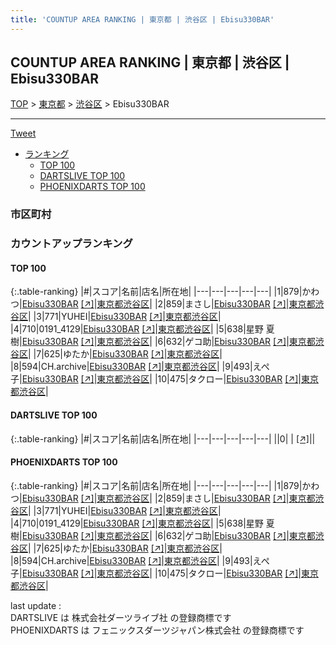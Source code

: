 ```yaml
---
title: 'COUNTUP AREA RANKING | 東京都 | 渋谷区 | Ebisu330BAR'
---
```

## COUNTUP AREA RANKING | 東京都 | 渋谷区 | Ebisu330BAR

[TOP](/darts/rank/) > [東京都](/darts/rank/東京都/) > [渋谷区](/darts/rank/東京都/渋谷区/) > Ebisu330BAR

___

<a href="https://twitter.com/share?ref_src=twsrc%5Etfw" data-text="COUNTUP AREA RANKING | 東京都渋谷区Ebisu330BAR" class="twitter-share-button" data-hashtags="DARTSLIVE,PHOENIXDARTS,darts,ダーツ" data-show-count="false">Tweet</a>

* [ランキング](#カウントアップランキング)
    * [TOP 100](#top-100)
    * [DARTSLIVE TOP 100](#dartslive-top-100)
    * [PHOENIXDARTS TOP 100](#phoenixdarts-top-100)

### 市区町村

<ul>

</ul>

### カウントアップランキング

#### TOP 100



{:.table-ranking}
|#|スコア|名前|店名|所在地|
|---|---|---|---|---|
|1|879|<span class="rank-name-pd">かわつ</span>|<a href="/darts/rank/shops/85826.html">Ebisu330BAR</a> <a href="https://vs.phoenixdarts.com/jp/shop/shopDetailInfo/s_85826?s_seq=85826">[↗]</a>|<a href="/darts/rank/東京都/渋谷区">東京都渋谷区</a>|
|2|859|<span class="rank-name-pd">まさし</span>|<a href="/darts/rank/shops/85826.html">Ebisu330BAR</a> <a href="https://vs.phoenixdarts.com/jp/shop/shopDetailInfo/s_85826?s_seq=85826">[↗]</a>|<a href="/darts/rank/東京都/渋谷区">東京都渋谷区</a>|
|3|771|<span class="rank-name-pd">YUHEI</span>|<a href="/darts/rank/shops/85826.html">Ebisu330BAR</a> <a href="https://vs.phoenixdarts.com/jp/shop/shopDetailInfo/s_85826?s_seq=85826">[↗]</a>|<a href="/darts/rank/東京都/渋谷区">東京都渋谷区</a>|
|4|710|<span class="rank-name-pd">0191_4129</span>|<a href="/darts/rank/shops/85826.html">Ebisu330BAR</a> <a href="https://vs.phoenixdarts.com/jp/shop/shopDetailInfo/s_85826?s_seq=85826">[↗]</a>|<a href="/darts/rank/東京都/渋谷区">東京都渋谷区</a>|
|5|638|<span class="rank-name-pd"><span class="pro-icon-pd"></span>星野 夏樹</span>|<a href="/darts/rank/shops/85826.html">Ebisu330BAR</a> <a href="https://vs.phoenixdarts.com/jp/shop/shopDetailInfo/s_85826?s_seq=85826">[↗]</a>|<a href="/darts/rank/東京都/渋谷区">東京都渋谷区</a>|
|6|632|<span class="rank-name-pd">ゲコ助</span>|<a href="/darts/rank/shops/85826.html">Ebisu330BAR</a> <a href="https://vs.phoenixdarts.com/jp/shop/shopDetailInfo/s_85826?s_seq=85826">[↗]</a>|<a href="/darts/rank/東京都/渋谷区">東京都渋谷区</a>|
|7|625|<span class="rank-name-pd">ゆたか</span>|<a href="/darts/rank/shops/85826.html">Ebisu330BAR</a> <a href="https://vs.phoenixdarts.com/jp/shop/shopDetailInfo/s_85826?s_seq=85826">[↗]</a>|<a href="/darts/rank/東京都/渋谷区">東京都渋谷区</a>|
|8|594|<span class="rank-name-pd">CH.archive</span>|<a href="/darts/rank/shops/85826.html">Ebisu330BAR</a> <a href="https://vs.phoenixdarts.com/jp/shop/shopDetailInfo/s_85826?s_seq=85826">[↗]</a>|<a href="/darts/rank/東京都/渋谷区">東京都渋谷区</a>|
|9|493|<span class="rank-name-pd">えぺ子</span>|<a href="/darts/rank/shops/85826.html">Ebisu330BAR</a> <a href="https://vs.phoenixdarts.com/jp/shop/shopDetailInfo/s_85826?s_seq=85826">[↗]</a>|<a href="/darts/rank/東京都/渋谷区">東京都渋谷区</a>|
|10|475|<span class="rank-name-pd">タクロー</span>|<a href="/darts/rank/shops/85826.html">Ebisu330BAR</a> <a href="https://vs.phoenixdarts.com/jp/shop/shopDetailInfo/s_85826?s_seq=85826">[↗]</a>|<a href="/darts/rank/東京都/渋谷区">東京都渋谷区</a>|


#### DARTSLIVE TOP 100



{:.table-ranking}
|#|スコア|名前|店名|所在地|
|---|---|---|---|---|
||0|<span class="rank-name-dl"> </span>|<a href="/darts/rank/shops/.html"></a> <a href="">[↗]</a>|<a href="/darts/rank//"></a>|


#### PHOENIXDARTS TOP 100



{:.table-ranking}
|#|スコア|名前|店名|所在地|
|---|---|---|---|---|
|1|879|<span class="rank-name-pd">かわつ</span>|<a href="/darts/rank/shops/85826.html">Ebisu330BAR</a> <a href="https://vs.phoenixdarts.com/jp/shop/shopDetailInfo/s_85826?s_seq=85826">[↗]</a>|<a href="/darts/rank/東京都/渋谷区">東京都渋谷区</a>|
|2|859|<span class="rank-name-pd">まさし</span>|<a href="/darts/rank/shops/85826.html">Ebisu330BAR</a> <a href="https://vs.phoenixdarts.com/jp/shop/shopDetailInfo/s_85826?s_seq=85826">[↗]</a>|<a href="/darts/rank/東京都/渋谷区">東京都渋谷区</a>|
|3|771|<span class="rank-name-pd">YUHEI</span>|<a href="/darts/rank/shops/85826.html">Ebisu330BAR</a> <a href="https://vs.phoenixdarts.com/jp/shop/shopDetailInfo/s_85826?s_seq=85826">[↗]</a>|<a href="/darts/rank/東京都/渋谷区">東京都渋谷区</a>|
|4|710|<span class="rank-name-pd">0191_4129</span>|<a href="/darts/rank/shops/85826.html">Ebisu330BAR</a> <a href="https://vs.phoenixdarts.com/jp/shop/shopDetailInfo/s_85826?s_seq=85826">[↗]</a>|<a href="/darts/rank/東京都/渋谷区">東京都渋谷区</a>|
|5|638|<span class="rank-name-pd"><span class="pro-icon-pd"></span>星野 夏樹</span>|<a href="/darts/rank/shops/85826.html">Ebisu330BAR</a> <a href="https://vs.phoenixdarts.com/jp/shop/shopDetailInfo/s_85826?s_seq=85826">[↗]</a>|<a href="/darts/rank/東京都/渋谷区">東京都渋谷区</a>|
|6|632|<span class="rank-name-pd">ゲコ助</span>|<a href="/darts/rank/shops/85826.html">Ebisu330BAR</a> <a href="https://vs.phoenixdarts.com/jp/shop/shopDetailInfo/s_85826?s_seq=85826">[↗]</a>|<a href="/darts/rank/東京都/渋谷区">東京都渋谷区</a>|
|7|625|<span class="rank-name-pd">ゆたか</span>|<a href="/darts/rank/shops/85826.html">Ebisu330BAR</a> <a href="https://vs.phoenixdarts.com/jp/shop/shopDetailInfo/s_85826?s_seq=85826">[↗]</a>|<a href="/darts/rank/東京都/渋谷区">東京都渋谷区</a>|
|8|594|<span class="rank-name-pd">CH.archive</span>|<a href="/darts/rank/shops/85826.html">Ebisu330BAR</a> <a href="https://vs.phoenixdarts.com/jp/shop/shopDetailInfo/s_85826?s_seq=85826">[↗]</a>|<a href="/darts/rank/東京都/渋谷区">東京都渋谷区</a>|
|9|493|<span class="rank-name-pd">えぺ子</span>|<a href="/darts/rank/shops/85826.html">Ebisu330BAR</a> <a href="https://vs.phoenixdarts.com/jp/shop/shopDetailInfo/s_85826?s_seq=85826">[↗]</a>|<a href="/darts/rank/東京都/渋谷区">東京都渋谷区</a>|
|10|475|<span class="rank-name-pd">タクロー</span>|<a href="/darts/rank/shops/85826.html">Ebisu330BAR</a> <a href="https://vs.phoenixdarts.com/jp/shop/shopDetailInfo/s_85826?s_seq=85826">[↗]</a>|<a href="/darts/rank/東京都/渋谷区">東京都渋谷区</a>|


<div class="footer border-top border-gray-light mt-5 pt-3 text-right text-gray">
    last update : <span style="font-weight: italic" id="foot_last_modified"></span><br />
    DARTSLIVE は 株式会社ダーツライブ社 の登録商標です<br />
    PHOENIXDARTS は フェニックスダーツジャパン株式会社 の登録商標です<br />
</div>

<script src="https://cdnjs.cloudflare.com/ajax/libs/jquery.tablesorter/2.31.3/js/jquery.tablesorter.min.js" integrity="sha512-qzgd5cYSZcosqpzpn7zF2ZId8f/8CHmFKZ8j7mU4OUXTNRd5g+ZHBPsgKEwoqxCtdQvExE5LprwwPAgoicguNg==" crossorigin="anonymous" referrerpolicy="no-referrer"></script>
<link rel="stylesheet" href="https://cdnjs.cloudflare.com/ajax/libs/jquery.tablesorter/2.31.3/css/theme.default.min.css" integrity="sha512-wghhOJkjQX0Lh3NSWvNKeZ0ZpNn+SPVXX1Qyc9OCaogADktxrBiBdKGDoqVUOyhStvMBmJQ8ZdMHiR3wuEq8+w==" crossorigin="anonymous" referrerpolicy="no-referrer" />
<script>
$(function() {
    $(".table-ranking").tablesorter({sortList:[[0, 0]]});
    $("#foot_last_modified").text(formatDate(new Date(document.lastModified), 'yyyy-MM-dd HH:mm:ss'));
});
</script>

<script async src="https://platform.twitter.com/widgets.js" charset="utf-8"></script>